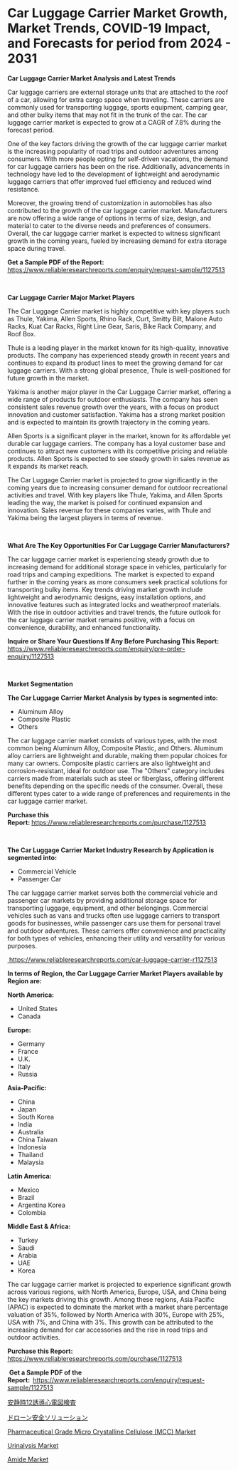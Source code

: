 <p><h1>Car Luggage Carrier Market Growth, Market Trends, COVID-19 Impact, and Forecasts for period from 2024 - 2031</h1></p><p><strong>Car Luggage Carrier Market Analysis and Latest Trends</strong></p>
<p><p>Car luggage carriers are external storage units that are attached to the roof of a car, allowing for extra cargo space when traveling. These carriers are commonly used for transporting luggage, sports equipment, camping gear, and other bulky items that may not fit in the trunk of the car. The car luggage carrier market is expected to grow at a CAGR of 7.8% during the forecast period.</p><p>One of the key factors driving the growth of the car luggage carrier market is the increasing popularity of road trips and outdoor adventures among consumers. With more people opting for self-driven vacations, the demand for car luggage carriers has been on the rise. Additionally, advancements in technology have led to the development of lightweight and aerodynamic luggage carriers that offer improved fuel efficiency and reduced wind resistance.</p><p>Moreover, the growing trend of customization in automobiles has also contributed to the growth of the car luggage carrier market. Manufacturers are now offering a wide range of options in terms of size, design, and material to cater to the diverse needs and preferences of consumers. Overall, the car luggage carrier market is expected to witness significant growth in the coming years, fueled by increasing demand for extra storage space during travel.</p></p>
<p><strong>Get a Sample PDF of the Report:&nbsp;</strong> <a href="https://www.reliableresearchreports.com/enquiry/request-sample/1127513">https://www.reliableresearchreports.com/enquiry/request-sample/1127513</a></p>
<p>&nbsp;</p>
<p><strong>Car Luggage Carrier Major Market Players</strong></p>
<p><p>The Car Luggage Carrier market is highly competitive with key players such as Thule, Yakima, Allen Sports, Rhino Rack, Curt, Smitty Bilt, Malone Auto Racks, Kuat Car Racks, Right Line Gear, Saris, Bike Rack Company, and Roof Box. </p><p>Thule is a leading player in the market known for its high-quality, innovative products. The company has experienced steady growth in recent years and continues to expand its product lines to meet the growing demand for car luggage carriers. With a strong global presence, Thule is well-positioned for future growth in the market.</p><p>Yakima is another major player in the Car Luggage Carrier market, offering a wide range of products for outdoor enthusiasts. The company has seen consistent sales revenue growth over the years, with a focus on product innovation and customer satisfaction. Yakima has a strong market position and is expected to maintain its growth trajectory in the coming years.</p><p>Allen Sports is a significant player in the market, known for its affordable yet durable car luggage carriers. The company has a loyal customer base and continues to attract new customers with its competitive pricing and reliable products. Allen Sports is expected to see steady growth in sales revenue as it expands its market reach.</p><p>The Car Luggage Carrier market is projected to grow significantly in the coming years due to increasing consumer demand for outdoor recreational activities and travel. With key players like Thule, Yakima, and Allen Sports leading the way, the market is poised for continued expansion and innovation. Sales revenue for these companies varies, with Thule and Yakima being the largest players in terms of revenue.</p></p>
<p>&nbsp;</p>
<p><strong>What Are The Key Opportunities For Car Luggage Carrier Manufacturers?</strong></p>
<p><p>The car luggage carrier market is experiencing steady growth due to increasing demand for additional storage space in vehicles, particularly for road trips and camping expeditions. The market is expected to expand further in the coming years as more consumers seek practical solutions for transporting bulky items. Key trends driving market growth include lightweight and aerodynamic designs, easy installation options, and innovative features such as integrated locks and weatherproof materials. With the rise in outdoor activities and travel trends, the future outlook for the car luggage carrier market remains positive, with a focus on convenience, durability, and enhanced functionality.</p></p>
<p><strong>Inquire or Share Your Questions If Any Before Purchasing This Report:</strong> <a href="https://www.reliableresearchreports.com/enquiry/pre-order-enquiry/1127513">https://www.reliableresearchreports.com/enquiry/pre-order-enquiry/1127513</a></p>
<p>&nbsp;</p>
<p><strong>Market Segmentation</strong></p>
<p><strong>The Car Luggage Carrier Market Analysis by types is segmented into:</strong></p>
<p><ul><li>Aluminum Alloy</li><li>Composite Plastic</li><li>Others</li></ul></p>
<p><p>The car luggage carrier market consists of various types, with the most common being Aluminum Alloy, Composite Plastic, and Others. Aluminum alloy carriers are lightweight and durable, making them popular choices for many car owners. Composite plastic carriers are also lightweight and corrosion-resistant, ideal for outdoor use. The "Others" category includes carriers made from materials such as steel or fiberglass, offering different benefits depending on the specific needs of the consumer. Overall, these different types cater to a wide range of preferences and requirements in the car luggage carrier market.</p></p>
<p><strong>Purchase this Report:&nbsp;</strong><a href="https://www.reliableresearchreports.com/purchase/1127513">https://www.reliableresearchreports.com/purchase/1127513</a></p>
<p>&nbsp;</p>
<p><strong>The Car Luggage Carrier Market Industry Research by Application is segmented into:</strong></p>
<p><ul><li>Commercial Vehicle</li><li>Passenger Car</li></ul></p>
<p><p>The car luggage carrier market serves both the commercial vehicle and passenger car markets by providing additional storage space for transporting luggage, equipment, and other belongings. Commercial vehicles such as vans and trucks often use luggage carriers to transport goods for businesses, while passenger cars use them for personal travel and outdoor adventures. These carriers offer convenience and practicality for both types of vehicles, enhancing their utility and versatility for various purposes.</p></p>
<p><a href="https://www.reliableresearchreports.com/car-luggage-carrier-r1127513">&nbsp;https://www.reliableresearchreports.com/car-luggage-carrier-r1127513</a></p>
<p><strong>In terms of Region, the Car Luggage Carrier Market Players available by Region are:</strong></p>
<p>
    <p> <strong> North America: </strong>
        <ul>
            <li>United States</li>
            <li>Canada</li>
        </ul>
        </p> 
    <p> <strong> Europe: </strong>
        <ul>
            <li>Germany</li>
            <li>France</li>
            <li>U.K.</li>
            <li>Italy</li>
            <li>Russia</li>
        </ul>
        </p> 
    <p> <strong> Asia-Pacific: </strong>
        <ul>
            <li>China</li>
            <li>Japan</li>
            <li>South Korea</li>
            <li>India</li>
            <li>Australia</li>
            <li>China Taiwan</li>
            <li>Indonesia</li>
            <li>Thailand</li>
            <li>Malaysia</li>
        </ul>
        </p> 
    <p> <strong> Latin America: </strong>
        <ul>
            <li>Mexico</li>
            <li>Brazil</li>
            <li>Argentina Korea</li>
            <li>Colombia</li>
        </ul>
        </p> 
    <p> <strong> Middle East & Africa: </strong>
        <ul>
            <li>Turkey</li>
            <li>Saudi</li>
            <li>Arabia</li>
            <li>UAE</li>
            <li>Korea</li>
        </ul>
    </p>
    </p>
<p><p>The car luggage carrier market is projected to experience significant growth across various regions, with North America, Europe, USA, and China being the key markets driving this growth. Among these regions, Asia Pacific (APAC) is expected to dominate the market with a market share percentage valuation of 35%, followed by North America with 30%, Europe with 25%, USA with 7%, and China with 3%. This growth can be attributed to the increasing demand for car accessories and the rise in road trips and outdoor activities.</p></p>
<p><strong>Purchase this Report: </strong><a href="https://www.reliableresearchreports.com/purchase/1127513">https://www.reliableresearchreports.com/purchase/1127513</a></p>
<p>&nbsp;<strong>Get a Sample PDF of the Report:&nbsp;&nbsp;</strong><a href="https://www.reliableresearchreports.com/enquiry/request-sample/1127513">https://www.reliableresearchreports.com/enquiry/request-sample/1127513</a></p>
<p><strong></strong></p>
<p><p><a href="https://github.com/andrade7361/Market-Research-Report-List-2/blob/main/3887008172629.md">安静時12誘導心電図検査</a></p><p><a href="https://github.com/RaeJenkins1952/Market-Research-Report-List-2/blob/main/3515288172630.md">ドローン安全ソリューション</a></p><p><a href="https://www.linkedin.com/pulse/global-pharmaceutical-grade-micro-crystalline-cellulose-6lxpe">Pharmaceutical Grade Micro Crystalline Cellulose (MCC) Market</a></p><p><a href="https://github.com/MyrtisWest1/Market-Research-Report-List-1/blob/main/urinalysis-market.md">Urinalysis Market</a></p><p><a href="https://www.linkedin.com/pulse/amide-market-investigation-amp-industry-evolution-forecast-hrlke">Amide Market</a></p></p>